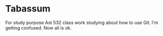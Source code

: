 # Tabassum
For study purpose
Ast 532 class work studying about how to use Git.
I'm getting confused.
Now all is ok.
